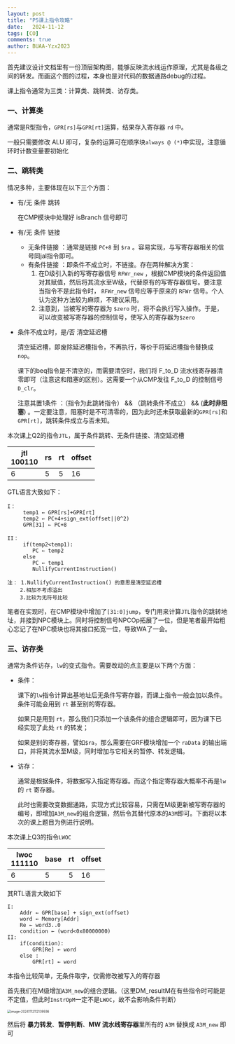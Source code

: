 ```yaml
---
layout: post
title: "P5课上指令攻略"
date:   2024-11-12
tags: [CO]
comments: true
author: BUAA-Yzx2023
---
```



<!-- more -->

首先建议设计文档里有一份顶层架构图，能够反映流水线运作原理，尤其是各级之间的转发。而画这个图的过程，本身也是对代码的数据通路debug的过程。

课上指令通常为三类：计算类、跳转类、访存类。

### 一、计算类

通常是R型指令，`GPR[rs]`与`GPR[rt]`运算，结果存入寄存器 `rd` 中。

一般只需要修改 ALU 即可，复杂的运算可在顺序块`always @ (*)`中实现，注意循环时计数变量要初始化

### 二、跳转类

情况多种，主要体现在以下三个方面：

- 有/无 条件 跳转

  在CMP模块中处理好 isBranch 信号即可

- 有/无 条件 链接
  - 无条件链接 ：通常是链接 `PC+8` 到  `$ra` 。容易实现，与写寄存器相关的信号同jal指令即可。
  - 有条件链接 ：即条件不成立时，不链接。存在两种解决方案：
    1. 在D级引入新的写寄存器信号 `RFWr_new` ，根据CMP模块的条件返回值对其赋值，然后将其流水至W级，代替原有的写寄存器信号。要注意当指令不是此指令时， `RFWr_new` 信号应等于原来的 `RFWr` 信号。个人认为这种方法较为麻烦，不建议采用。
    2. 注意到，当被写的寄存器为 `$zero` 时，将不会执行写入操作。于是，可以改变被写寄存器的控制信号，使写入的寄存器为`$zero`

- 条件不成立时，是/否 清空延迟槽

  清空延迟槽，即废除延迟槽指令，不再执行，等价于将延迟槽指令替换成`nop`。

  课下的beq指令是不清空的，而需要清空时，我们将 F_to_D 流水线寄存器清零即可（注意这和阻塞的区别）。这需要一个从CMP发往 F_to_D 的控制信号`D_clr`。
  
  注意其置1条件 ：（指令为此跳转指令） &&  （跳转条件不成立） &&  (**此时非阻塞**)  。一定要注意，阻塞时是不可清零的，因为此时还未获取最新的`GPR[rs]`和`GPR[rt]`，跳转条件成立与否未知。



本次课上Q2的指令`JTL`，属于条件跳转、无条件链接、清空延迟槽

| jtl<br>100110 | rs   | rt   | offset |
| ------------- | ---- | ---- | ------ |
| 6             | 5    | 5    | 16     |

GTL语言大致如下：

```
I：  
	 temp1 ← GPR[rs]+GPR[rt]
	 temp2 ← PC+4+sign_ext(offset||0^2)
	 GPR[31] ← PC+8
	 
II： 
	 if(temp2<temp1):
	 	PC ← temp2
	 else
	 	PC ← temp1
	 	NullifyCurrentInstruction()
⁡
注： 1.NullifyCurrentInstruction() 的意思是清空延迟槽
	2.相加不考虑溢出
	3.比较为无符号比较
```

笔者在实现时，在CMP模块中增加了`[31:0]jump`，专门用来计算`JTL`指令的跳转地址，并接到NPC模块上。同时将控制信号NPCOp拓展了一位，但是笔者最开始粗心忘记了在NPC模块也将其接口拓宽一位，导致WA了一会。



### 三、访存类

通常为条件访存，`lw`的变式指令。需要改动的点主要是以下两个方面：

- 条件：

  课下的`lw`指令计算出基地址后无条件写寄存器，而课上指令一般会加以条件。条件可能会用到 `rt` 甚至别的寄存器。

  如果只是用到 `rt`，那么我们只添加一个该条件的组合逻辑即可，因为课下已经实现了此处 `rt` 的转发；

  如果是别的寄存器，譬如`$ra`，那么需要在GRF模块增加一个 `raData` 的输出端口，并将其流水至M级，同时增加与它相关的暂停、转发逻辑。

- 访存：

  通常是根据条件，将数据写入指定寄存器。而这个指定寄存器大概率不再是`lw`的 `rt` 寄存器。

  此时也需要改变数据通路，实现方式比较容易，只需在M级更新被写寄存器的编号，即增加`A3M_new`的组合逻辑，然后令其替代原本的`A3M`即可。下面将以本次的课上题目为例进行说明。



本次课上Q3的指令`LWOC`

| lwoc<br>111110 | base | rt   | offset |
| -------------- | ---- | ---- | ------ |
| 6              | 5    | 5    | 16     |

其RTL语言大致如下

```
I:
    Addr ← GPR[base] + sign_ext(offset)
    word ← Memory[Addr]
    Re ← word3..0
    condition ← (word<0x80000000)
II:
	if(condition):
		GPR[Re] ← word
	else :
		GPR[rt] ← word

```

本指令比较简单，无条件取字，仅需修改被写入的寄存器

首先我们在M级增加`A3M_new`的组合逻辑。（这里DM_resultM在有些指令时可能是不定值，但此时`InstrOpM`一定不是`LWOC`，故不会影响条件判断）

 <img src="./../AppData/Roaming/Typora/typora-user-images/image-20241112112139936.png" alt="image-20241112112139936" style="zoom:50%;" />

然后将 **暴力转发**、**暂停判断**、**MW 流水线寄存器**里所有的 `A3M` 替换成 `A3M_new` 即可


 

